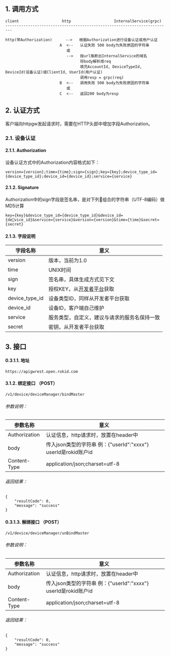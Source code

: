 ## 1. 调用方式
```
client                   http                   InternalService(grpc)
-------------------------------------------------------------------------

http(带Authorization)      -->   根据Authorization进行设备认证或用户认证
                        A  <--   认证失败 500 body为失败原因的字符串
                           或
                           -->   按url推断出InternalService的域名
                                 将body解析成req
                                 填充AccountId, DeviceTypeId, DeviceId(设备认证)或ClientId, UserId(用户认证)
                                 调用resp = grpc(req)
                        B  <--   调用失败 500 body为失败原因的字符串
                           或
                        C  <--   返回200 body为resp
```

## 2. 认证方式
客户端向httpgw发起请求时，需要在HTTP头部中增加字段Authorization。

### 2.1. 设备认证

#### 2.1.1. Authorization
设备认证方式中的Authorization内容格式如下：

```
version={version};time={time};sign={sign};key={key};device_type_id={device_type_id};device_id={device_id};service={service}
```

#### 2.1.2. Signature
Authorization中的sign字段是签名串，是对下列组合的字符串（UTF-8编码）做MD5计算

```
key={key}&device_type_id={device_type_id}&device_id={device_id}&service={service}&version={version}&time={time}&secret={secret}
```

#### 2.1.3. 字段说明

| 字段名称       | 意义                                                              |
| -------------- | ----------------------------------------------------------------- |
| version        | 版本，当前为1.0                                                   |
| time           | UNIX时间                                                          |
| sign           | 签名串，具体生成方式见下文                                        |
| key            | 授权KEY，从[开发者平台](https://developer.rokid.com/voice/#/)获取 |
| device_type_id | 设备类型ID，同样从开发者平台获取                                |
| device_id      | 设备ID，客户端自己维护                                           |
| service        | 服务类型，自定义，建议与请求的服务名保持一致                      |
| secret         | 密钥，从开发者平台获取                                            |

## 3. 接口
#### 0.3.1.1. 地址
```
https://apigwrest.open.rokid.com
```
#### 3.1.2. 绑定接口 （POST）
```
/v1/device/deviceManager/bindMaster
```
###### 参数说明：
| 参数名称       | 意义                                                              |
| -------------- | ----------------------------------------------------------------- |
| Authorization        | 认证信息，http请求时，放置在header中                                                   |
| body           | 传入json类型的字符串 例：{"userId":"xxxx"}   userId是rokid账户id                                                 |
| Content-Type          | application/json;charset=utf-8                                                 |

###### 返回结果：
```
{
    "resultCode": 0,
    "message": "success"
}
```
#### 0.3.1.3. 解绑接口 （POST）
```
/v1/device/deviceManager/unBindMaster
```
###### 参数说明：
| 参数名称       | 意义                                                              |
| -------------- | ----------------------------------------------------------------- |
| Authorization        | 认证信息，http请求时，放置在header中                                                   |
| body           | 传入json类型的字符串 例：{"userId":"xxxx"}   userId是rokid账户id                                                 |
| Content-Type          | application/json;charset=utf-8                                                 |

###### 返回结果：
```
{
    "resultCode": 0,
    "message": "success"
}
```
